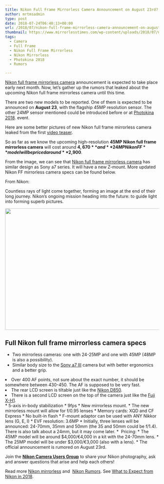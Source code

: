 ```yaml
---
title: Nikon Full Frame Mirrorless Camera Announcement on August 23rd?
author: mrtmsadmin
type: post
date: 2018-07-24T06:40:13+00:00
url: /2018/07/nikon-full-frame-mirrorless-camera-announcement-on-august-23rd/
thumbnail: https://www.mirrorlesstimes.com/wp-content/uploads/2018/07/nikon-full-frame-mirrorless-camera.jpg
tags:
  - Camera
  - Full Frame
  - Nikon Full Frame Mirrorless
  - Nikon Mirrorless
  - Photokina 2018
  - Rumors

---
```

[Nikon full frame mirrorless camera][1] announcement is expected to take place early next month. Now, let’s gather up the rumors that leaked about the upcoming Nikon full frame mirrorless camera until this time.

There are two new models to be reported. One of them is expected to be announced on **August 23**, with the flagship 45MP resolution sensor. The other 24MP sensor mentioned could be introduced before or at [Photokina 2018][2]. event.

Here are some better pictures of new Nikon full frame mirrorless camera leaked from the first <a href="https://youtu.be/akZZkw8d5a4" data-wpel-link="internal">video teaser</a>.<!--more-->

So as far as we know the upcoming high-resolution **45MP Nikon full frame mirrorless camera** will cost around **$4,670** and **24MP Nikon FF** model will be priced around **$2,900**.



From the image, we can see that [Nikon full frame mirrorless camera][3] has similar design as Sony a7 series. It will have a new Z-mount. More updated Nikon FF mirrorless camera specs can be found below.

From Nikon:

Countless rays of light come together, forming an image at the end of their long journey. Nikon’s ongoing mission heading into the future: to guide light into forming superb pictures.

[<img class="aligncenter size-full wp-image-2125" src="https://i2.wp.com/www.mirrorlesstimes.com/wp-content/uploads/2018/07/Nikon-full-mirrorless-camera-teaser.jpg?resize=600%2C398&#038;ssl=1" alt="" width="600" height="398" srcset="https://i2.wp.com/www.mirrorlesstimes.com/wp-content/uploads/2018/07/Nikon-full-mirrorless-camera-teaser.jpg?w=1200&ssl=1 1200w, https://i2.wp.com/www.mirrorlesstimes.com/wp-content/uploads/2018/07/Nikon-full-mirrorless-camera-teaser.jpg?resize=453%2C300&ssl=1 453w, https://i2.wp.com/www.mirrorlesstimes.com/wp-content/uploads/2018/07/Nikon-full-mirrorless-camera-teaser.jpg?resize=768%2C509&ssl=1 768w, https://i2.wp.com/www.mirrorlesstimes.com/wp-content/uploads/2018/07/Nikon-full-mirrorless-camera-teaser.jpg?resize=970%2C643&ssl=1 970w" sizes="(max-width: 600px) 100vw, 600px" data-recalc-dims="1" />][4]

## Full <span class="s1">Nikon full frame mirrorless camera specs</span>

  * Two mirrorless cameras: one with 24-25MP and one with 45MP (48MP is also a possibility).
  * Similar body size to the <a href="https://www.dailycameranews.com/tag/sony-a7-iii/" data-wpel-link="internal">Sony a7 III</a> camera but with better ergonomics and a better grip.
<li class="li1">
  <span class="s2">Over 400 AF points, not sure about the exact number, it should be somewhere between 430-450. The AF is supposed to be very fast.</span>
</li>
<li class="li1">
  <span class="s2">The rear LCD screen is tiltable just like the <a href="https://www.dailycameranews.com/tag/nikon-d850/">Nikon D850</a>.</span>
</li>
<li class="li1">
  There is a second LCD screen on the top of the camera just like the <a href="https://www.dailycameranews.com/tag/fujifilm-x-h1/">Fuji X-H1</a>.
</li>
  * 5-axis in-body stabilization
  * 9fps
  * New mirrorless mount.
  * The new mirrorless mount will allow for f/0.95 lenses
  * Memory cards: XQD and CF Express
  * No built-in flash
  * F-mount adaptor can be used with ANY Nikkor lens (G, E, I)
  * EVF resolution: 3.6MP
  * Initially, three lenses will be announced: 24-70mm, 35mm and 50mm (the 35 and 50mm could be f/1.4). There is also talk about a 24mm, but it may come later.
  *  Pricing: 
      * The 45MP model will be around $4,000/€4,000 in a kit with the 24-70mm lens.
      * The 25MP model will be under $3,000/€3,000 (also with a lens).
  * The official announcement is rumored on August 23rd.

Join the <a class="ext-link" title="" href="https://www.facebook.com/groups/868201466609763/" target="_blank" rel="external nofollow noopener"><strong>Nikon Camera Users Group</strong></a> to share your Nikon photography, ask and answer questions that arise and help each others!

Read more [Nikon mirrorless][5] and  <a href="https://www.dailycameranews.com/tag/nikon-rumors/" target="_blank" rel="noopener">Nikon Rumors</a>. See <a href="https://www.dailycameranews.com/2018/04/what-to-expect-from-nikon-in-2018/" rel="bookmark">What to Expect from Nikon in 2018</a>.

 [1]: https://www.mirrorlesstimes.com/tags/nikon-full-frame-mirrorless/
 [2]: https://www.dailycameranews.com/tag/photokina-2018/
 [3]: https://www.dailycameranews.com/tag/nikon-full-frame-mirrorless-camera/
 [4]: https://i2.wp.com/www.mirrorlesstimes.com/wp-content/uploads/2018/07/Nikon-full-mirrorless-camera-teaser.jpg?ssl=1
 [5]: https://www.mirrorlesstimes.com/tags/nikon-mirrorless/